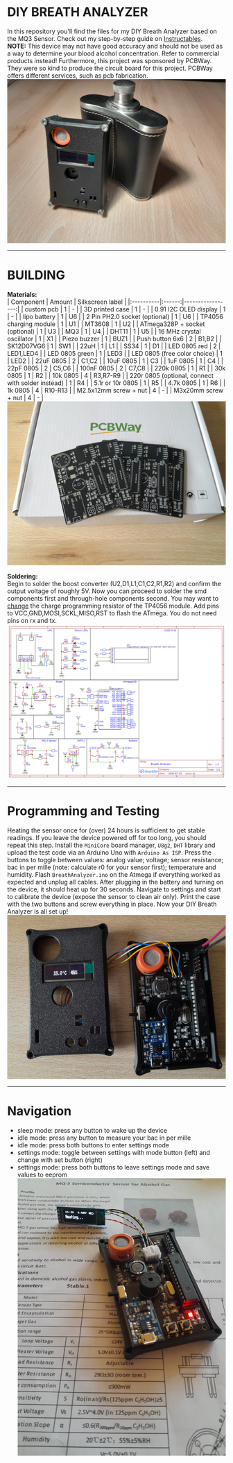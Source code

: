 # DIY BREATH ANALYZER
In this repository you'll find the files for my DIY Breath Analyzer based on the MQ3 Sensor.
Check out my step-by-step guide on [Instructables](https://www.instructables.com/DIY-Breath-Analyzer-With-the-MQ3/).<br>
**NOTE:** This device may not have good accuracy and should not be used as a way to determine your blood alcohol concentration. Refer to commercial products instead! Furthermore, this project was sponsored by PCBWay. They were so kind to produce the circuit board for this project. PCBWay offers different services, such as pcb fabrication.
![Cover](https://github.com/KonradWohlfahrt/Breath-Analyzer/blob/main/images/BreathAnalyzer_1.jpg)


***
# BUILDING

**Materials:**<br>
| Component | Amount | Silkscreen label |
|:----------|:------:|-----------------:|
| custom pcb | 1 | - |
| 3D printed case | 1 | - |
| 0.91 I2C OLED display | 1 | - |
| lipo battery | 1 | U6 |
| 2 Pin PH2.0 socket (optional) | 1 | U6 |
| TP4056 charging module | 1 | U1 |
| MT3608 | 1 | U2 |
| ATmega328P + socket (optional) | 1 | U3 |
| MQ3 | 1 | U4 |
| DHT11 | 1 | U5 |
| 16 MHz crystal oscillator | 1 | X1 |
| Piezo buzzer | 1 | BUZ1 |
| Push button 6x6 | 2 | B1,B2 |
| SK12D07VG6 | 1 | SW1 |
| 22uH | 1 | L1 |
| SS34 | 1 | D1 |
| LED 0805 red | 2 | LED1,LED4 |
| LED 0805 green | 1 | LED3 |
| LED 0805 (free color choice) | 1 | LED2 |
| 22uF 0805 | 2 | C1,C2 |
| 10uF 0805 | 1 | C3 |
| 1uF 0805 | 1 | C4 |
| 22pF 0805 | 2 | C5,C6 |
| 100nF 0805 | 2 | C7,C8 |
| 220k 0805 | 1 | R1 |
| 30k 0805 | 1 | R2 |
| 10k 0805 | 4 | R3,R7-R9 |
| 220r 0805 (optional, connect with solder instead) | 1 | R4 |
| 5.1r or 10r 0805 | 1 | R5 |
| 4.7k 0805 | 1 | R6 |
| 1k 0805 | 4 | R10-R13 |
| M2.5x12mm screw + nut | 4 | - |
| M3x20mm screw + nut | 4 | - |
<br>
![Calibrate](https://github.com/KonradWohlfahrt/Breath-Analyzer/blob/main/images/PCB_BreathAnalyzer.jpg)


**Soldering:**<br>
Begin to solder the boost converter (U2,D1,L1,C1,C2,R1,R2) and confirm the output voltage of roughly 5V.
Now you can proceed to solder the smd components first and through-hole components second.
You may want to [change](https://www.youtube.com/watch?v=6asCEBm4ZAw) the charge programming resistor of the TP4056 module. Add pins to VCC,GND,MOSI,SCKL,MISO,RST to flash the ATmega. You do not need pins on rx and tx.
![Cover](https://github.com/KonradWohlfahrt/Breath-Analyzer/blob/main/images/Schematic_BreathAnalyzer.png)


***
# Programming and Testing
Heating the sensor once for (over) 24 hours is sufficient to get stable readings. If you leave the device powered off for too long, you should repeat this step.
Install the `MiniCore` board manager, `U8g2`, `DHT` library and upload the test code via an Arduino Uno with `Arduino As ISP`.  Press the buttons to toggle between values: analog value; voltage; sensor resistance; bac in per mille (note: calculate r0 for your sensor first); temperature and humidity.
Flash `BreathAnalyzer.ino` on the Atmega if everything worked as expected and unplug all cables. After plugging in the battery and turning on the device, it should heat up for 30 seconds. Navigate to settings and start to calibrate the device (expose the sensor to clean air only). 
Print the case with the two buttons and screw everything in place. Now your DIY Breath Analyzer is all set up!
![Calibrate](https://github.com/KonradWohlfahrt/Breath-Analyzer/blob/main/images/BreathAnalyzer_2.jpg)


***
# Navigation
- sleep mode: press any button to wake up the device
- idle mode: press any button to measure your bac in per mille
- idle mode: press both buttons to enter settings mode
- settings mode: toggle between settings with mode button (left) and change with set button (right)
- settings mode: press both buttons to leave settings mode and save values to eeprom
![Calibrate](https://github.com/KonradWohlfahrt/Breath-Analyzer/blob/main/images/BreathAnalyzer_3.jpg)
